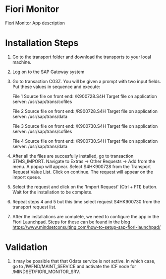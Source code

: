 # Fiori Monitor
Fiori Monitor App description

# Installation Steps
1.  Go to the transport folder and download the transports to your local machine.
2.  Log on to the SAP Gateway system
3.  Go to transaction CG3Z. You will be given a prompt with two input fields. Put these values in sequence and execute:
    
    File 1
    Source file on front end: <File path in your local machine>/K900728.S4H
    Target file on application server: /usr/sap/trans/cofiles
    
    File 2
    Source file on front end: <File path in your local machine>/R900728.S4H
    Target file on application server: /usr/sap/trans/data
  
    File 3
    Source file on front end: <File path in your local machine>/K900730.S4H
    Target file on application server: /usr/sap/trans/cofiles
    
    File 4
    Source file on front end: <File path in your local machine>/R900730.S4H
    Target file on application server: /usr/sap/trans/data
  
 4. After all the files are succesfully installed, go to transaction STMS_IMPORT. Navigate to Extras -> Other Requests -> Add from the menu. A popup will appear. Select S4HK900728 from the Transport Request Value List. Click on continue. The request will appear on the import queue. 
 5. Select the request and click on the 'Import Request' (Ctrl + F11) button. Wait for the installation to be complete. 
 6. Repeat steps 4 and 5 but this time select request S4HK900730 from the transport request list.
 7. After the installations are complete, we need to configure the app in the Fiori Launchpad. Steps for these can be found in the blog https://www.mindsetconsulting.com/how-to-setup-sap-fiori-launchpad/
 
 # Validation 
 1. It may be possible that that Odata service is not active. In which case, go to /IWFND/MAINT_SERVICE and activate the ICF node for /MINDSET/FIORI_MONITOR_SRV.
 
 

